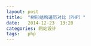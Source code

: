 ```yaml
---
layout: post
title:  "树形结构遍历对比（PHP）"
date:   2014-12-23  13:20
categories: 网站设计
tags:   php
---
```

